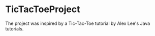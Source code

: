 # TicTacToeProject
The project was inspired by a Tic-Tac-Toe tutorial by Alex Lee's Java tutorials.
